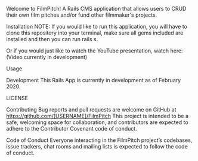 Welcome to FilmPitch!
A Rails CMS application that allows users to CRUD their own film pitches and/or fund other filmmaker's projects.

Installation
NOTE: If you would like to run this application, you will have to clone this repository into your terminal, make sure all gems included are installed and then you can run rails s.

Or if you would just like to watch the YouTube presentation, watch here: (Video currently in development)

Usage


Development
This Rails App is currently in development as of February 2020.

LICENSE


Contributing
Bug reports and pull requests are welcome on GitHub at https://github.com/[USERNAME]/FilmPitch This project is intended to be a safe, welcoming space for collaboration, and contributors are expected to adhere to the Contributor Covenant code of conduct.

Code of Conduct
Everyone interacting in the FilmPitch project’s codebases, issue trackers, chat rooms and mailing lists is expected to follow the code of conduct.